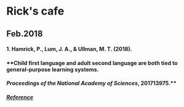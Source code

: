 # Rick's cafe
## Feb.2018

#### 1. Hamrick, P., Lum, J. A., & Ullman, M. T. (2018). 
#### **Child first language and adult second language are both tied to general-purpose learning systems. 
#### *Proceedings of the National Academy of Sciences*, 201713975.**
##### [Reference](http://www.pnas.org/content/early/2018/01/25/1713975115)
